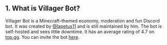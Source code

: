 ## 1. What is Villager Bot?

  Villager Bot is a Minecraft-themed economy, moderation and fun 
  Discord bot. It was created by [@Iapetus11](https://github.com/iapetus11) and is still maintained by him. The bot is self-hosted and sees little downtime. It has an average rating of
  4.7 on [top.gg](https://top.gg/bot/639498607632056321). You can invite the bot [here](https://top.gg/bot/639498607632056321/invite).
